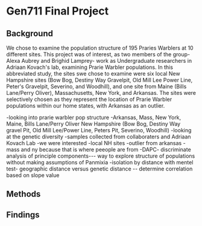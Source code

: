 # Gen711 Final Project
## Background
We chose to examine the population structure of 195 Praries Warblers at 10 different sites. This project was of interest, as two members of the group- Alexa Aubrey and Brighid Lamprey- work as Undergraduate researchers in Adriaan Kovach's lab, examining Prarie Warbler populations. In this abbreviated study, the sites swe chose to examine were six local New Hampshire sites (Bow Bog, Destiny Way Gravelpit, Old Mill Lee Power Line, Peter's Gravelpit, Severino, and Woodhill), and one site from Maine (Bills Lane/Perry Oliver), Massachusetts, New York, and Arkansas. The sites were selectively chosen as they represent the location of Prarie Warbler populations within our home states, with Arkansas as an outlier.



  -looking into prarie warbler pop structure
  -Arkansas, Mass, New York, Maine, Bills Lane/Perry Oliver New Hampshire (Bow Bog, Destiny Way gravel Pit, Old Mill Lee/Power Line, Peters Pit, Severino, Woodhill)
  -looking at the genetic diversity
  -samples collected from collaboraters and Adriaan Kovach Lab
  -we were interested
  -local NH sites
  -outlier from arkansas
  -mass and ny because that is where peeople are from
 -DAPC- discriminate analysis of principle components--- way to explore structure of populations without making assumptions of Panmixia
 -isolation by distance with mentel test- geographic distance versus genetic distance -- determine correlation based on slope value

## Methods
## Findings
